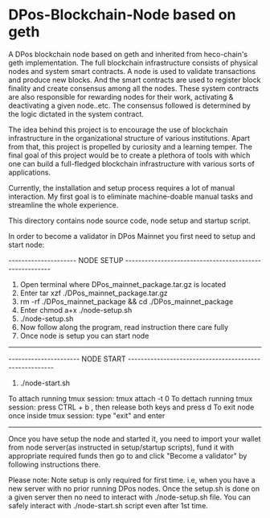 # DPos-Blockchain-Node based on geth
A DPos blockchain node based on geth and inherited from heco-chain's geth implementation. The full blockchain infrastructure consists of physical nodes and system smart contracts. 
A node is used to validate transactions and produce new blocks. And the smart contracts are used to register block finality and create consensus among all the nodes. These system contracts are also responsible for rewarding nodes for their work, activating & deactivating a given node..etc. The consensus followed is determined by the logic dictated in the system contract. 

The idea behind this project is to encourage the use of blockchain infrastructure in the organizational structure of various institutions. Apart from that, this project is propelled by curiosity and a learning temper. The final goal of this project would be to create a plethora of tools with which one can build a full-fledged blockchain infrastructure with various sorts of applications.

Currently, the installation and setup process requires a lot of manual interaction. My first goal is to eliminate machine-doable manual tasks and streamline the whole experience. 




This directory contains node source code, node setup and startup script. 

In order to become a validator in DPos Mainnet you first need to setup and start node:

--------------------- NODE SETUP -------------------------------------------------------
1. Open terminal where DPos_mainnet_package.tar.gz is located
2. Enter tar xzf ./DPos_mainnet_package.tar.gz
3. rm -rf ./DPos_mainnet_package && cd ./DPos_mainnet_package
4. Enter chmod a+x ./node-setup.sh
5. ./node-setup.sh
6. Now follow along the program, read instruction there care fully
7. Once node is setup you can start node
------------------------------------------------------------------------------------------


---------------------- NODE START -------------------------------------------------------
1.  ./node-start.sh

To attach running tmux session: tmux attach -t 0 
To dettach running tmux session: press CTRL + b , then release both keys and press d
To exit node once inside tmux session: type "exit" and enter

----------------------------------------------------------------------------------------

Once you have setup the node and started it, you need to import your wallet from node server(as instructed in setup/startup scripts), fund it with appropriate required funds then go to <staking url> and click "Become a validator" by following instructions there.

Please note: Note setup is only required for first time. i.e, when you have a new server with no prior running DPos nodes. Once the setup.sh is done on a given server then no need to interact with ./node-setup.sh file. You can safely interact with ./node-start.sh script even after 1st time.